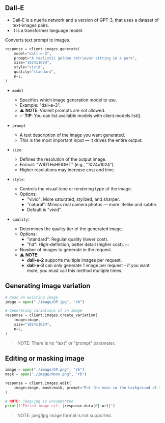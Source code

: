 ## Dall-E

- Dall-E is a nuerla network and a version of GPT-3, that uses a dataset of text-images pairs.
- It is a transformer language model.

Converts text prompt to images.

```python
response = client.images.generate(
    model="dall-e-3",  
    prompt="A realistic golden retriever sitting in a park",
    size="1024x1024",
    style="vivid",
    quality="standard",
    n=1,
)
```

- `model`
    - Specifies which image generation model to use.
    - Example: "dall-e-3".
    - ⚠️ **NOTE**: Violent prompts are not allowed.
    - ✅ **TIP**: You can list available models with client.models.list().
- `prompt`
    - A text description of the image you want generated.
    - This is the most important input — it drives the entire output.
- `size`:
    - Defines the resolution of the output image.
    - Format: "WIDTHxHEIGHT" (e.g., "1024x1024").
    - Higher resolutions may increase cost and time.

- `style`:
    -   Controls the visual tone or rendering type of the image.
    - Options:
        - "vivid": More saturated, stylized, and sharper.
        - "natural": Mimics real camera photos — more lifelike and subtle.
        - Default is "vivid".
- `quality`:
    - Determines the quality tier of the generated image.
    - Options:
        - "standard": Regular quality (lower cost).
        - "hd": High-definition, better detail (higher cost).
`n`:
    - Number of images to generate in the request.
    - ⚠️ **NOTE**:
        - **dall-e-2** supports multiple images per request.
        - **dall-e-3** can only generate 1 image per request - if you want more, you must call this method multiple times.


## Generating image variation

```python
# Read an existing image
image = open("./image/DP.jpg", "rb")

# Generating variations of an image
response = client.images.create_variation(
    image=image,
    size="1024x1024",
    n=1,
)
```

> NOTE: There is no "text" or "prompt" parameter.

## Editing or masking image

```python
image = open("./image/DP.png", "rb")
mask = open("./image/Moon.png", "rb")

response = client.images.edit(
    image=image, mask=mask, prompt="Put the moon in the background of the DP"
)

# NOTE: jpeg/jpg is unsupported
print(f"Edited image url: {response.data[0].url}")
```

> NOTE: jpeg/jpg image format is not supported.